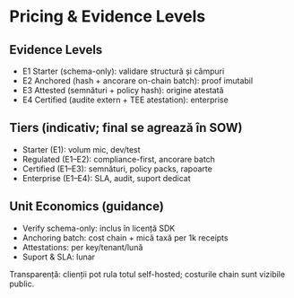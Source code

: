 # Pricing & Evidence Levels

## Evidence Levels
- E1 Starter (schema-only): validare structură și câmpuri
- E2 Anchored (hash + ancorare on-chain batch): proof imutabil
- E3 Attested (semnături + policy hash): origine atestată
- E4 Certified (audite extern + TEE atestation): enterprise

## Tiers (indicativ; final se agrează în SOW)
- Starter (E1): volum mic, dev/test
- Regulated (E1–E2): compliance-first, ancorare batch
- Certified (E1–E3): semnături, policy packs, rapoarte
- Enterprise (E1–E4): SLA, audit, suport dedicat

## Unit Economics (guidance)
- Verify schema-only: inclus în licență SDK
- Anchoring batch: cost chain + mică taxă per 1k receipts
- Attestations: per key/tenant/lună
- Suport & SLA: lunar

Transparență: clienții pot rula totul self-hosted; costurile chain sunt vizibile public.
